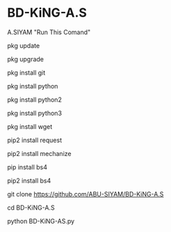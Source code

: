 # BD-KiNG-A.S
A.SIYAM
"Run This Comand"





pkg update 

pkg upgrade 

pkg install git 

pkg install python 

pkg install python2 

pkg install python3

pkg install wget

pip2 install request 

pip2 install mechanize 

pip install bs4

pip2 install bs4

git clone https://github.com/ABU-SIYAM/BD-KiNG-A.S

cd BD-KiNG-A.S

python BD-KiNG-AS.py
